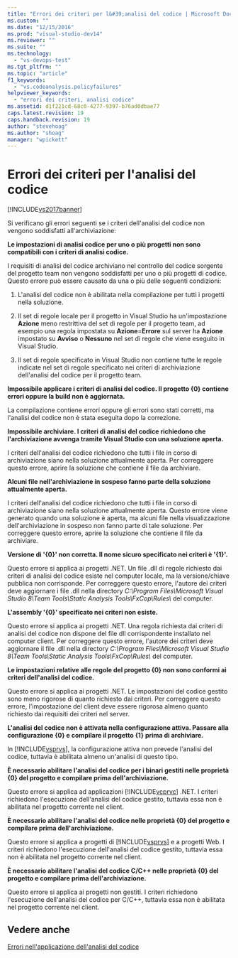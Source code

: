 ```yaml
---
title: "Errori dei criteri per l&#39;analisi del codice | Microsoft Docs"
ms.custom: ""
ms.date: "12/15/2016"
ms.prod: "visual-studio-dev14"
ms.reviewer: ""
ms.suite: ""
ms.technology: 
  - "vs-devops-test"
ms.tgt_pltfrm: ""
ms.topic: "article"
f1_keywords: 
  - "vs.codeanalysis.policyfailures"
helpviewer_keywords: 
  - "errori dei criteri, analisi codice"
ms.assetid: d1f221cd-68c0-4277-9397-b76ad0dbae77
caps.latest.revision: 19
caps.handback.revision: 19
author: "stevehoag"
ms.author: "shoag"
manager: "wpickett"
---
```

# Errori dei criteri per l&#39;analisi del codice
[!INCLUDE[vs2017banner](../code-quality/includes/vs2017banner.md)]

Si verificano gli errori seguenti se i criteri dell'analisi del codice non vengono soddisfatti all'archiviazione:  
  
 **Le impostazioni di analisi codice per uno o più progetti non sono compatibili con i criteri di analisi codice.**  
  
 I requisiti di analisi del codice archiviano nel controllo del codice sorgente del progetto team non vengono soddisfatti per uno o più progetti di codice.  Questo errore può essere causato da una o più delle seguenti condizioni:  
  
1.  L'analisi del codice non è abilitata nella compilazione per tutti i progetti nella soluzione.  
  
2.  Il set di regole locale per il progetto in Visual Studio ha un'impostazione **Azione** meno restrittiva del set di regole per il progetto team, ad esempio una regola impostata su **Azione**\=**Errore** sul server ha **Azione** impostato su **Avviso** o **Nessuno** nel set di regole che viene eseguito in Visual Studio.  
  
3.  Il set di regole specificato in Visual Studio non contiene tutte le regole indicate nel set di regole specificato nei criteri di archiviazione dell'analisi del codice per il progetto team.  
  
 **Impossibile applicare i criteri di analisi del codice.  Il progetto {0} contiene errori oppure la build non è aggiornata.**  
  
 La compilazione contiene errori oppure gli errori sono stati corretti, ma l'analisi del codice non è stata eseguita dopo la correzione.  
  
 **Impossibile archiviare.  I criteri di analisi del codice richiedono che l'archiviazione avvenga tramite Visual Studio con una soluzione aperta.**  
  
 I criteri dell'analisi del codice richiedono che tutti i file in corso di archiviazione siano nella soluzione attualmente aperta.  Per correggere questo errore, aprire la soluzione che contiene il file da archiviare.  
  
 **Alcuni file nell'archiviazione in sospeso fanno parte della soluzione attualmente aperta.**  
  
 I criteri dell'analisi del codice richiedono che tutti i file in corso di archiviazione siano nella soluzione attualmente aperta.  Questo errore viene generato quando una soluzione è aperta, ma alcuni file nella visualizzazione dell'archiviazione in sospeso non fanno parte di tale soluzione.  Per correggere questo errore, aprire la soluzione che contiene il file da archiviare.  
  
 **Versione di '{0}' non corretta.  Il nome sicuro specificato nei criteri è '{1}'.**  
  
 Questo errore si applica ai progetti .NET.  Un file .dll di regole richiesto dai criteri di analisi del codice esiste nel computer locale, ma la versione\/chiave pubblica non corrisponde.  Per correggere questo errore, l'autore dei criteri deve aggiornare i file .dll nella directory *C:\\Program Files\\Microsoft Visual Studio 8\\Team Tools\\Static Analysis Tools\\FxCop\\Rules\\* del computer.  
  
 **L'assembly '{0}' specificato nei criteri non esiste.**  
  
 Questo errore si applica ai progetti .NET.  Una regola richiesta dai criteri di analisi del codice non dispone del file dll corrispondente installato nel computer client.  Per correggere questo errore, l'autore dei criteri deve aggiornare il file .dll nella directory *C:\\Program Files\\Microsoft Visual Studio 8\\Team Tools\\Static Analysis Tools\\FxCop\\Rules\\* del computer.  
  
 **Le impostazioni relative alle regole del progetto {0} non sono conformi ai criteri dell'analisi del codice.**  
  
 Questo errore si applica ai progetti .NET.  Le impostazioni del codice gestito sono meno rigorose di quanto richiesto dai criteri.  Per correggere questo errore, l'impostazione del client deve essere rigorosa almeno quanto richiesto dai requisiti dei criteri nel server.  
  
 **L'analisi del codice non è attivata nella configurazione attiva.  Passare alla configurazione {0} e compilare il progetto {1} prima di archiviare.**  
  
 In [!INCLUDE[vsprvs](../code-quality/includes/vsprvs_md.md)], la configurazione attiva non prevede l'analisi del codice, tuttavia è abilitata almeno un'analisi di questo tipo.  
  
 **È necessario abilitare l'analisi del codice per i binari gestiti nelle proprietà {0} del progetto e compilare prima dell'archiviazione.**  
  
 Questo errore si applica ad applicazioni [!INCLUDE[vcprvc](../code-quality/includes/vcprvc_md.md)] .NET.  I criteri richiedono l'esecuzione dell'analisi del codice gestito, tuttavia essa non è abilitata nel progetto corrente nel client.  
  
 **È necessario abilitare l'analisi del codice nelle proprietà {0} del progetto e compilare prima dell'archiviazione.**  
  
 Questo errore si applica a progetti di [!INCLUDE[vsprvs](../code-quality/includes/vsprvs_md.md)] e a progetti Web.  I criteri richiedono l'esecuzione dell'analisi del codice gestito, tuttavia essa non è abilitata nel progetto corrente nel client.  
  
 **È necessario abilitare l'analisi del codice C\/C\+\+ nelle proprietà {0} del progetto e compilare prima dell'archiviazione.**  
  
 Questo errore si applica ai progetti non gestiti.  I criteri richiedono l'esecuzione dell'analisi del codice per C\/C\+\+, tuttavia essa non è abilitata nel progetto corrente nel client.  
  
## Vedere anche  
 [Errori nell'applicazione dell'analisi del codice](../code-quality/code-analysis-application-errors.md)